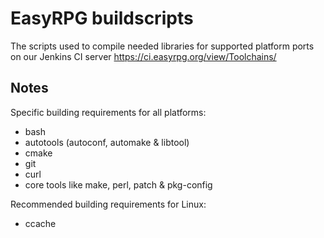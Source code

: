 # EasyRPG buildscripts

The scripts used to compile needed libraries for supported platform ports
on our Jenkins CI server https://ci.easyrpg.org/view/Toolchains/

## Notes

Specific building requirements for all platforms:

 - bash
 - autotools (autoconf, automake & libtool)
 - cmake
 - git
 - curl
 - core tools like make, perl, patch & pkg-config

Recommended building requirements for Linux:

 - ccache
